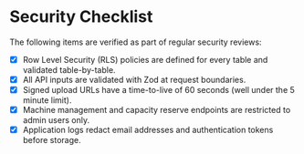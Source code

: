 # Security Checklist

The following items are verified as part of regular security reviews:

- [x] Row Level Security (RLS) policies are defined for every table and validated table-by-table.
- [x] All API inputs are validated with Zod at request boundaries.
- [x] Signed upload URLs have a time-to-live of 60 seconds (well under the 5 minute limit).
- [x] Machine management and capacity reserve endpoints are restricted to admin users only.
- [x] Application logs redact email addresses and authentication tokens before storage.
